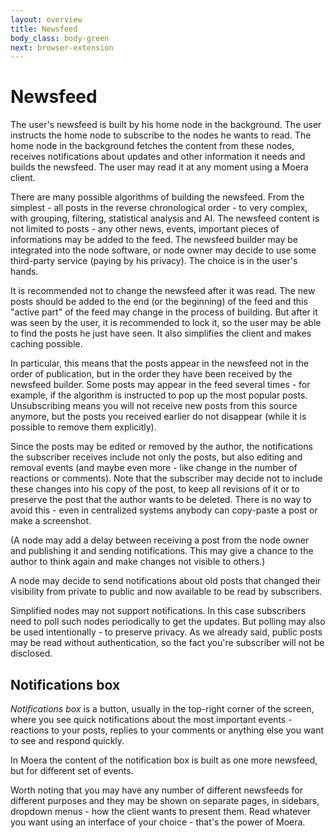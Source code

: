 ```yaml
---
layout: overview
title: Newsfeed
body_class: body-green
next: browser-extension
---
```


# Newsfeed

The user's newsfeed is built by his home node in the background. The
user instructs the home node to subscribe to the nodes he wants to read.
The home node in the background fetches the content from these nodes,
receives notifications about updates and other information it needs and
builds the newsfeed. The user may read it at any moment using a Moera
client.

There are many possible algorithms of building the newsfeed. From the
simplest - all posts in the reverse chronological order - to very
complex, with grouping, filtering, statistical analysis and AI. The
newsfeed content is not limited to posts - any other news, events,
important pieces of informations may be added to the feed. The newsfeed
builder may be integrated into the node software, or node owner may
decide to use some third-party service (paying by his privacy). The
choice is in the user's hands.

It is recommended not to change the newsfeed after it was read. The new
posts should be added to the end (or the beginning) of the feed and this
"active part" of the feed may change in the process of building. But
after it was seen by the user, it is recommended to lock it, so the user
may be able to find the posts he just have seen. It also simplifies the
client and makes caching possible.

In particular, this means that the posts appear in the newsfeed not in
the order of publication, but in the order they have been received by
the newsfeed builder. Some posts may appear in the feed several times -
for example, if the algorithm is instructed to pop up the most popular
posts. Unsubscribing means you will not receive new posts from this
source anymore, but the posts you received earlier do not disappear
(while it is possible to remove them explicitly).

Since the posts may be edited or removed by the author, the
notifications the subscriber receives include not only the posts, but
also editing and removal events (and maybe even more - like change in
the number of reactions or comments). Note that the subscriber may
decide not to include these changes into his copy of the post, to keep
all revisions of it or to preserve the post that the author wants to be
deleted. There is no way to avoid this - even in centralized systems
anybody can copy-paste a post or make a screenshot.

(A node may add a delay between receiving a post from the node owner and
publishing it and sending notifications. This may give a chance to the
author to think again and make changes not visible to others.)

A node may decide to send notifications about old posts that changed
their visibility from private to public and now available to be read by
subscribers.

Simplified nodes may not support notifications. In this case subscribers
need to poll such nodes periodically to get the updates. But polling may
also be used intentionally - to preserve privacy. As we already said,
public posts may be read without authentication, so the fact you're
subscriber will not be disclosed.

## Notifications box

*Notifications box* is a button, usually in the top-right corner of the
screen, where you see quick notifications about the most important
events - reactions to your posts, replies to your comments or anything
else you want to see and respond quickly.

In Moera the content of the notification box is built as one more
newsfeed, but for different set of events.

Worth noting that you may have any number of different newsfeeds for
different purposes and they may be shown on separate pages, in sidebars,
dropdown menus - how the client wants to present them. Read whatever you
want using an interface of your choice - that's the power of Moera.
